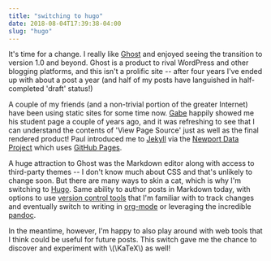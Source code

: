 ```yaml
---
title: "switching to hugo"
date: 2018-08-04T17:39:38-04:00
slug: "hugo"
---
```


It's time for a change. I really like [Ghost](https://ghost.org/) and
enjoyed seeing the transition to version 1.0 and beyond. Ghost is a
product to rival WordPress and other blogging platforms, and this
isn't a prolific site -- after four years I've ended up with about a
post a year (and half of my posts have languished in half-completed
'draft' status!)

A couple of my friends (and a non-trivial portion of the greater
Internet) have been using static sites for some time
now. [Gabe](http://students.cs.uri.edu/~gdepace/) happily showed me
his student page a couple of years ago, and it was refreshing to see
that I can understand the contents of 'View Page Source' just as well
as the final rendered product! Paul introduced me to
[Jekyll](https://jekyllrb.com/) via the [Newport Data
Project](http://newportdataproject.org/) which uses [GitHub
Pages](https://pages.github.com/).

A huge attraction to Ghost was the Markdown editor along with access
to third-party themes -- I don't know much about CSS and that's
unlikely to change soon. But there are many ways to skin a cat, which
is why I'm switching to [Hugo](http://gohugo.io/). Same ability to
author posts in Markdown today, with options to use [version control
tools](https://git-scm.com/) that I'm familiar with to track changes
and eventually switch to writing in [org-mode](http://orgmode.org/) or
leveraging the incredible [pandoc](http://pandoc.org/).

In the meantime, however, I'm happy to also play around with web tools
that I think could be useful for future posts. This switch gave me the
chance to discover and experiment with \\(\KaTeX\\) as well!
